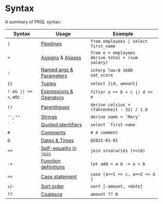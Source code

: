 # Syntax

A summary of PRQL syntax:

<!-- markdownlint-disable MD033 — the `|` characters need to be escaped, and surrounded with tags rather than backticks   -->

<!-- I can't seem to get "Quoted identifies" to work without a space between the backticks. VS Code will preview ` `` ` correctly, but not mdbook -->

<!-- TODO: assigns links to select, aliases to join, potentially we should have explicit sections for them?  -->

| Syntax                           | Usage                                                                   | Example                                                 |
| -------------------------------- | ----------------------------------------------------------------------- | ------------------------------------------------------- |
| <code>\|</code>                  | [Pipelines](../queries/pipelines.md)                                    | <code>from employees \| select first_name</code>        |
| `=`                              | [Assigns](../transforms/select.md) & [Aliases](../transforms/join.md)   | `from e = employees` <br> `derive total = (sum salary)` |
| `:`                              | [Named args & Parameters](../queries/functions.md)                      | `interp low:0 1600 sat_score`                           |
| `{}`                             | [Tuples](./tuples.md)                                                   | `select [id, amount]`                                   |
| <code>! && \|\| == +</code>, etc | [Expressions & Operators](./expressions-and-operators.md)               | <code>filter a == b + c \|\| d >= e</code>              |
| `()`                             | [Parentheses](./expressions-and-operators.md#parentheses)               | `derive celsius = (fahrenheit - 32) / 1.8`              |
| `''`, `""`                       | [Strings](../language-features/strings.md)                              | `derive name = 'Mary'`                                  |
| `` ` ` ``                        | [Quoted identifiers](./quoted-identifiers.md)                           | `` select `first name`  ``                              |
| `#`                              | [Comments](./comments.md)                                               | `# A comment`                                           |
| `@`                              | [Dates & Times](../language-features/dates-and-times.md#dates--times)   | `@2021-01-01`                                           |
| `==`                             | [Self-equality in `join`](../transforms/join.md#self-equality-operator) | `join s=salaries (==id)`                                |
| `->`                             | [Function definitions](../queries/functions.md)                         | `let add = a b -> a + b`                                |
| `=>`                             | [Case statement](../language-features/case.md)                          | `case [a==1 => c, a==2 => d ]`                          |
| `+`/`-`                          | [Sort order](../transforms/sort.md)                                     | `sort [-amount, +date]`                                 |
| `??`                             | [Coalesce](../language-features/coalesce.md)                            | `amount ?? 0`                                           |

<!-- TODO: Arrays -->

<!--
| `<type>`        | Annotations                                           |  `@2021-01-01<datetime>`                                |
-->

<!-- markdownlint-enable MD033 -->
